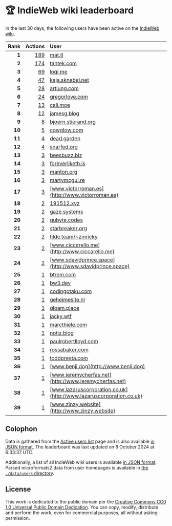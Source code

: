 # 🏆 IndieWeb wiki leaderboard

In the last 30 days, the following users have been active on the [IndieWeb wiki](https://indieweb.org).

| Rank | Actions | User |
|-----:|--------:|:-----|
| **1** | [189](https://indieweb.org/Special:Contributions/Mat.tl) | [mat.tl](http://mat.tl) |
| **2** | [174](https://indieweb.org/Special:Contributions/Tantek.com) | [tantek.com](http://tantek.com) |
| **3** | [69](https://indieweb.org/Special:Contributions/Loqi.me) | [loqi.me](http://loqi.me) |
| **4** | [47](https://indieweb.org/Special:Contributions/Kaja.sknebel.net) | [kaja.sknebel.net](http://kaja.sknebel.net) |
| **5** | [28](https://indieweb.org/Special:Contributions/Artlung.com) | [artlung.com](http://artlung.com) |
| **6** | [24](https://indieweb.org/Special:Contributions/Gregorlove.com) | [gregorlove.com](http://gregorlove.com) |
| **7** | [13](https://indieweb.org/Special:Contributions/Cali.moe) | [cali.moe](http://cali.moe) |
| **8** | [12](https://indieweb.org/Special:Contributions/Jamesg.blog) | [jamesg.blog](http://jamesg.blog) |
| **9** | [8](https://indieweb.org/Special:Contributions/Bjoern.stierand.org) | [bjoern.stierand.org](http://bjoern.stierand.org) |
| **10** | [5](https://indieweb.org/Special:Contributions/Cowglow.com) | [cowglow.com](http://cowglow.com) |
| **11** | [4](https://indieweb.org/Special:Contributions/Dead.garden) | [dead.garden](http://dead.garden) |
| **12** | [4](https://indieweb.org/Special:Contributions/Snarfed.org) | [snarfed.org](http://snarfed.org) |
| **13** | [3](https://indieweb.org/Special:Contributions/Beesbuzz.biz) | [beesbuzz.biz](http://beesbuzz.biz) |
| **14** | [3](https://indieweb.org/Special:Contributions/Foreverliketh.is) | [foreverliketh.is](http://foreverliketh.is) |
| **15** | [3](https://indieweb.org/Special:Contributions/Manton.org) | [manton.org](http://manton.org) |
| **16** | [3](https://indieweb.org/Special:Contributions/Martymcgui.re) | [martymcgui.re](http://martymcgui.re) |
| **17** | [3](https://indieweb.org/Special:Contributions/Www.victorroman.es) | [www.victorroman.es](http://www.victorroman.es) |
| **18** | [2](https://indieweb.org/Special:Contributions/191512.xyz) | [191512.xyz](http://191512.xyz) |
| **19** | [2](https://indieweb.org/Special:Contributions/Gaze.systems) | [gaze.systems](http://gaze.systems) |
| **20** | [2](https://indieweb.org/Special:Contributions/Qubyte.codes) | [qubyte.codes](http://qubyte.codes) |
| **21** | [2](https://indieweb.org/Special:Contributions/Starbreaker.org) | [starbreaker.org](http://starbreaker.org) |
| **22** | [2](https://indieweb.org/Special:Contributions/Tilde.team_~zinricky) | [tilde.team/~zinricky](http://tilde.team/~zinricky) |
| **23** | [2](https://indieweb.org/Special:Contributions/Www.ciccarello.me) | [www.ciccarello.me](http://www.ciccarello.me) |
| **24** | [2](https://indieweb.org/Special:Contributions/Www.sdavidprince.space) | [www.sdavidprince.space](http://www.sdavidprince.space) |
| **25** | [1](https://indieweb.org/Special:Contributions/Btrem.com) | [btrem.com](http://btrem.com) |
| **26** | [1](https://indieweb.org/Special:Contributions/Bw3.dev) | [bw3.dev](http://bw3.dev) |
| **27** | [1](https://indieweb.org/Special:Contributions/Codingotaku.com) | [codingotaku.com](http://codingotaku.com) |
| **28** | [1](https://indieweb.org/Special:Contributions/Geheimesite.nl) | [geheimesite.nl](http://geheimesite.nl) |
| **29** | [1](https://indieweb.org/Special:Contributions/Gloam.place) | [gloam.place](http://gloam.place) |
| **30** | [1](https://indieweb.org/Special:Contributions/Jacky.wtf) | [jacky.wtf](http://jacky.wtf) |
| **31** | [1](https://indieweb.org/Special:Contributions/Marcthiele.com) | [marcthiele.com](http://marcthiele.com) |
| **32** | [1](https://indieweb.org/Special:Contributions/Notiz.blog) | [notiz.blog](http://notiz.blog) |
| **33** | [1](https://indieweb.org/Special:Contributions/Paulrobertlloyd.com) | [paulrobertlloyd.com](http://paulrobertlloyd.com) |
| **34** | [1](https://indieweb.org/Special:Contributions/Rossabaker.com) | [rossabaker.com](http://rossabaker.com) |
| **35** | [1](https://indieweb.org/Special:Contributions/Toddpresta.com) | [toddpresta.com](http://toddpresta.com) |
| **36** | [1](https://indieweb.org/Special:Contributions/Www.benji.dog) | [www.benji.dog](http://www.benji.dog) |
| **37** | [1](https://indieweb.org/Special:Contributions/Www.jeremycherfas.net) | [www.jeremycherfas.net](http://www.jeremycherfas.net) |
| **38** | [1](https://indieweb.org/Special:Contributions/Www.lazaruscorporation.co.uk) | [www.lazaruscorporation.co.uk](http://www.lazaruscorporation.co.uk) |
| **39** | [1](https://indieweb.org/Special:Contributions/Www.zinzy.website) | [www.zinzy.website](http://www.zinzy.website) |


## Colophon

Data is gathered from the [Active users list](https://indieweb.org/Special:ActiveUsers) page and is also available [in JSON format](https://github.com/jgarber623/indieweb-wiki-leaderboard/blob/main/data/leaderboard.json). The leaderboard was last updated on 8 October 2024 at 6:33:37 UTC.

Additionally, a list of all IndieWeb wiki users is available [in JSON format](https://github.com/jgarber623/indieweb-wiki-leaderboard/blob/main/data/users.json). Parsed microformats2 data from user homepages is available in [the `./data/users` directory](https://github.com/jgarber623/indieweb-wiki-leaderboard/blob/main/data/users).

## License

This work is dedicated to the public domain per the [Creative Commons CC0 1.0 Universal Public Domain Dedication](https://creativecommons.org/publicdomain/zero/1.0/). You can copy, modify, distribute and perform the work, even for commercial purposes, all without asking permission.
